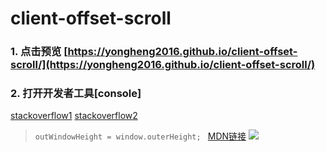 # client-offset-scroll
### 1. 点击预览  [https://yongheng2016.github.io/client-offset-scroll/](https://yongheng2016.github.io/client-offset-scroll/)    
### 2. 打开开发者工具[console]

[stackoverflow1](https://stackoverflow.com/questions/22675126/what-is-offsetheight-clientheight-scrollheight)
[stackoverflow2](https://stackoverflow.com/questions/21064101/understanding-offsetwidth-clientwidth-scrollwidth-and-height-respectively)

> `outWindowHeight = window.outerHeight;
`
[MDN链接](https://developer.mozilla.org/zh-CN/docs/Web/API/Window/outerHeight)
![](https://developer.mozilla.org/@api/deki/files/213/=FirefoxInnerVsOuterHeight2.png)
